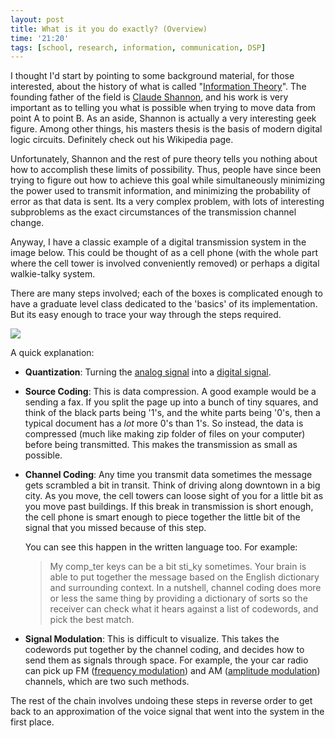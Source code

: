 ```yaml
---
layout: post
title: What is it you do exactly? (Overview)
time: '21:20'
tags: [school, research, information, communication, DSP]
---
```


I thought I'd start by pointing to some background material, for those interested, about the history of what is called "[Information Theory][]".  The founding father of the field is [Claude Shannon][], and his work is very important as to telling you what is possible when trying to move data from point A to point B.  As an aside, Shannon is actually a very interesting geek figure. Among other things, his masters thesis is the basis of modern digital logic circuits.  Definitely check out his Wikipedia page.

Unfortunately, Shannon and the rest of pure theory tells you nothing about how to accomplish these limits of possibility.  Thus, people have since been trying to figure out how to achieve this goal while simultaneously minimizing the power used to transmit information, and minimizing the probability of error as that data is sent.  Its a very complex problem, with lots of interesting subproblems as the exact circumstances of the transmission channel change.

Anyway, I have a classic example of a digital transmission system in the image below.  This could be thought of as a cell phone (with the whole part where the cell tower is involved conveniently removed) or perhaps a digital walkie-talky system.

There are many steps involved; each of the boxes is complicated enough to have a graduate level class dedicated to the 'basics' of its implementation.  But its easy enough to trace your way through the steps required.

<!-- EXTENDED -->

<img class="full_width" src="https://cacoo.com/diagrams/UBxf2qq5Hq4u2ZGR-0F230.png" style="border: 0px;" />

A quick explanation:

* 	**Quantization**: Turning the [analog signal][] into a [digital signal][].

* 	**Source Coding**: This is data compression.  A good example would be a sending a fax.  If you split the page up into a bunch of tiny squares, and think of the black parts being '1's, and the white parts being '0's, then a typical document has a _lot_ more 0's than 1's.  So instead, the data is compressed (much like making zip folder of files on your computer) before being transmitted.  This makes the transmission as small as possible.

* 	**Channel Coding**: Any time you transmit data sometimes the message gets scrambled a bit in transit.  Think of driving along downtown in a big city.  As you move, the cell towers can loose sight of you for a little bit as you move past buildings.  If this break in transmission is short enough, the cell phone is smart enough to piece together the little bit of the signal that you missed because of this step.

	You can see this happen in the written language too.  For example:
	> My comp_ter keys can be a bit sti_ky sometimes.
	Your brain is able to put together the message based on the English dictionary and surrounding context.  In a nutshell, channel coding does more or less the same thing by providing a dictionary of sorts so the receiver can check what it hears against a list of codewords, and pick the best match.

* 	**Signal Modulation**: This is difficult to visualize.  This takes the codewords put together by the channel coding, and decides how to send them as signals through space.  For example, the your car radio can pick up FM ([frequency modulation][]) and AM ([amplitude modulation][]) channels, which are two such methods.

The rest of the chain involves undoing these steps in reverse order to get back to an approximation of the voice signal that went into the system in the first place.

[Information Theory]:http://en.wikipedia.org/wiki/Information_theory
[Claude Shannon]:http://en.wikipedia.org/wiki/Claude_E._Shannon
[analog signal]:http://en.wikipedia.org/wiki/Analog_signal
[digital signal]:http://en.wikipedia.org/wiki/Digital_signal
[bits]:http://en.wikipedia.org/wiki/Bit
[frequency modulation]:http://en.wikipedia.org/wiki/Frequency_modulation
[amplitude modulation]:http://en.wikipedia.org/wiki/Amplitude_modulation
[cacoo.com]:http://cacoo.com
